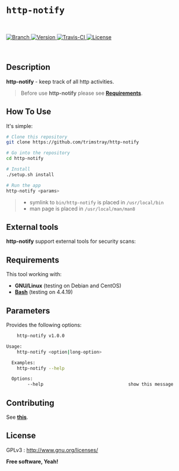 # `http-notify`

<br>

<p align="left">
  <a href="https://img.shields.io/badge/Branch-master-green.svg">
    <img src="https://img.shields.io/badge/Branch-master-green.svg"
        alt="Branch">
  </a>
  <a href="https://img.shields.io/badge/Version-v1.0.0-lightgrey.svg">
    <img src="https://img.shields.io/badge/Version-v1.0.0-lightgrey.svg"
        alt="Version">
  </a>
  <a href="https://github.com/trimstray/http-notify">
    <img src="https://github.com/trimstray/http-notify.svg?branch=master"
        alt="Travis-CI">
  </a>
  <a href="http://www.gnu.org/licenses/">
    <img src="https://img.shields.io/badge/license-GNU-blue.svg"
        alt="License">
  </a>
</p>

<br>

## Description

**http-notify** - keep track of all http activities.

  > Before use **http-notify** please see **[Requirements](#requirements)**.

## How To Use

It's simple:

```bash
# Clone this repository
git clone https://github.com/trimstray/http-notify

# Go into the repository
cd http-notify

# Install
./setup.sh install

# Run the app
http-notify <params>
```

> * symlink to `bin/http-notify` is placed in `/usr/local/bin`
> * man page is placed in `/usr/local/man/man8`

## External tools

**http-notify** support external tools for security scans:

## Requirements

This tool working with:

- **GNU/Linux** (testing on Debian and CentOS)
- **[Bash](https://www.gnu.org/software/bash/)** (testing on 4.4.19)

## Parameters

Provides the following options:

```bash
    http-notify v1.0.0

Usage:
    http-notify <option|long-option>

  Examples:
    http-notify --help

  Options:
        --help                                show this message
```

## Contributing

See **[this](CONTRIBUTING.md)**.

## License

GPLv3 : <http://www.gnu.org/licenses/>

**Free software, Yeah!**
